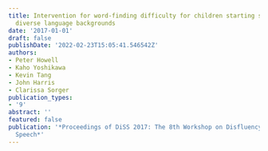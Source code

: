 ```yaml
---
title: Intervention for word-finding difficulty for children starting school who have
  diverse language backgrounds
date: '2017-01-01'
draft: false
publishDate: '2022-02-23T15:05:41.546542Z'
authors:
- Peter Howell
- Kaho Yoshikawa
- Kevin Tang
- John Harris
- Clarissa Sorger
publication_types:
- '9'
abstract: ''
featured: false
publication: '*Proceedings of DiSS 2017: The 8th Workshop on Disfluency in Spontaneous
  Speech*'
---
```


